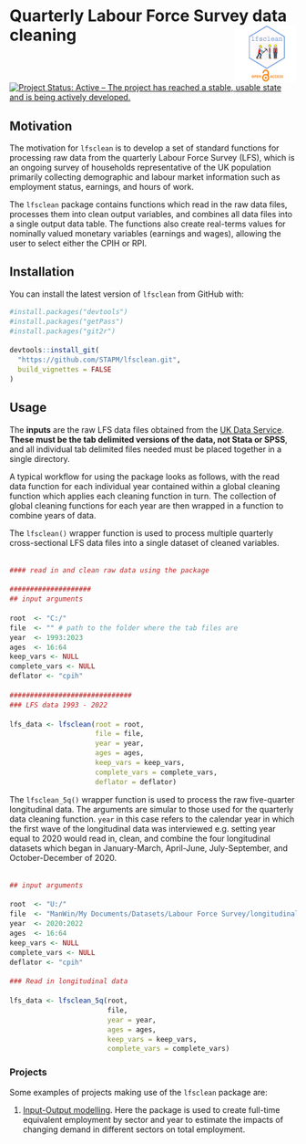 






<!-- README.md is generated from README.Rmd. Please edit that file -->

# Quarterly Labour Force Survey data cleaning <img src="man/figures/README-lfsclean-open.png" align="right" style="padding-left:10px;background-color:white;" width="100" height="100" />

<!-- badges: start -->

[![Project Status: Active – The project has reached a stable, usable
state and is being actively
developed.](https://www.repostatus.org/badges/latest/active.svg)](https://www.repostatus.org/#active)
<!-- badges: end -->

## Motivation

The motivation for `lfsclean` is to develop a set of standard functions
for processing raw data from the quarterly Labour Force Survey (LFS),
which is an ongoing survey of households representative of the UK
population primarily collecting demographic and labour market
information such as employment status, earnings, and hours of work.

The `lfsclean` package contains functions which read in the raw data
files, processes them into clean output variables, and combines all data
files into a single output data table. The functions also create
real-terms values for nominally valued monetary variables (earnings and
wages), allowing the user to select either the CPIH or RPI.

## Installation

You can install the latest version of `lfsclean` from GitHub with:

``` r
#install.packages("devtools")
#install.packages("getPass")
#install.packages("git2r")

devtools::install_git(
  "https://github.com/STAPM/lfsclean.git", 
  build_vignettes = FALSE
)
```

## Usage

The **inputs** are the raw LFS data files obtained from the [UK Data
Service](https://ukdataservice.ac.uk/). **These must be the tab
delimited versions of the data, not Stata or SPSS**, and all individual
tab delimited files needed must be placed together in a single
directory.

A typical workflow for using the package looks as follows, with the read
data function for each individual year contained within a global
cleaning function which applies each cleaning function in turn. The
collection of global cleaning functions for each year are then wrapped
in a function to combine years of data.

The `lfsclean()` wrapper function is used to process multiple quarterly
cross-sectional LFS data files into a single dataset of cleaned
variables.

``` r

#### read in and clean raw data using the package

####################
## input arguments

root  <- "C:/"
file  <- "" # path to the folder where the tab files are
year  <- 1993:2023
ages  <- 16:64
keep_vars <- NULL
complete_vars <- NULL
deflator <- "cpih"

##############################
### LFS data 1993 - 2022

lfs_data <- lfsclean(root = root,
                     file = file,
                     year = year,
                     ages = ages,
                     keep_vars = keep_vars,
                     complete_vars = complete_vars,
                     deflator = deflator)
```

The `lfsclean_5q()` wrapper function is used to process the raw
five-quarter longitudinal data. The arguments are simular to those used
for the quarterly data cleaning function. `year` in this case refers to
the calendar year in which the first wave of the longitudinal data was
interviewed e.g. setting year equal to 2020 would read in, clean, and
combine the four longitudinal datasets which began in January-March,
April-June, July-September, and October-December of 2020.

``` r

## input arguments

root  <- "U:/"
file  <- "ManWin/My Documents/Datasets/Labour Force Survey/longitudinal/tab"
year  <- 2020:2022
ages  <- 16:64
keep_vars <- NULL
complete_vars <- NULL
deflator <- "cpih"

### Read in longitudinal data

lfs_data <- lfsclean_5q(root,
                        file,
                        year = year,
                        ages = ages,
                        keep_vars = keep_vars,
                        complete_vars = complete_vars)
```

### Projects

Some examples of projects making use of the `lfsclean` package are:

1.  [Input-Output
    modelling](https://gitlab.com/SPECTRUM_Sheffield/projects/input-output-modelling).
    Here the package is used to create full-time equivalent employment
    by sector and year to estimate the impacts of changing demand in
    different sectors on total employment.
